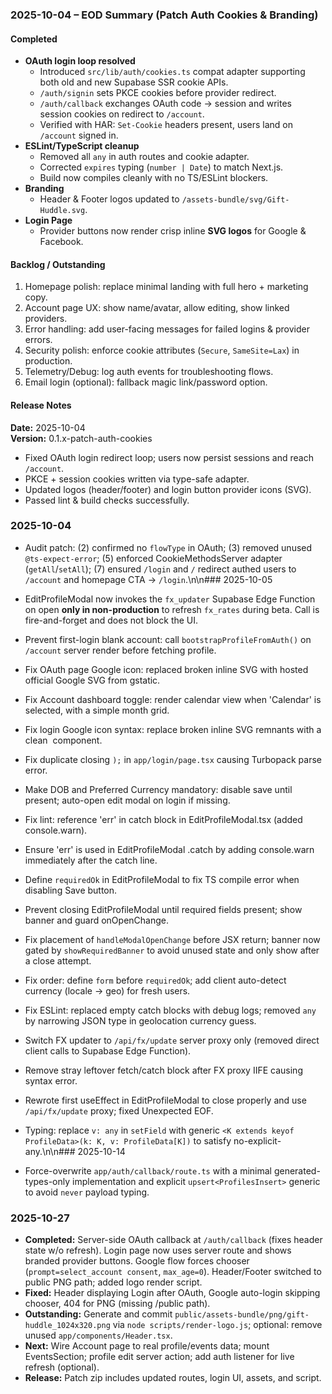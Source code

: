 ### 2025-10-04 – EOD Summary (Patch Auth Cookies & Branding)

#### Completed

- **OAuth login loop resolved**
  - Introduced `src/lib/auth/cookies.ts` compat adapter supporting both old and new Supabase SSR cookie APIs.
  - `/auth/signin` sets PKCE cookies before provider redirect.
  - `/auth/callback` exchanges OAuth code → session and writes session cookies on redirect to `/account`.
  - Verified with HAR: `Set-Cookie` headers present, users land on `/account` signed in.
- **ESLint/TypeScript cleanup**
  - Removed all `any` in auth routes and cookie adapter.
  - Corrected `expires` typing (`number | Date`) to match Next.js.
  - Build now compiles cleanly with no TS/ESLint blockers.
- **Branding**
  - Header & Footer logos updated to `/assets-bundle/svg/Gift-Huddle.svg`.
- **Login Page**
  - Provider buttons now render crisp inline **SVG logos** for Google & Facebook.

#### Backlog / Outstanding

1. Homepage polish: replace minimal landing with full hero + marketing copy.
2. Account page UX: show name/avatar, allow editing, show linked providers.
3. Error handling: add user-facing messages for failed logins & provider errors.
4. Security polish: enforce cookie attributes (`Secure`, `SameSite=Lax`) in production.
5. Telemetry/Debug: log auth events for troubleshooting flows.
6. Email login (optional): fallback magic link/password option.

#### Release Notes

**Date:** 2025-10-04  
**Version:** 0.1.x-patch-auth-cookies

- Fixed OAuth login redirect loop; users now persist sessions and reach `/account`.
- PKCE + session cookies written via type-safe adapter.
- Updated logos (header/footer) and login button provider icons (SVG).
- Passed lint & build checks successfully.

### 2025-10-04

- Audit patch: (2) confirmed no `flowType` in OAuth; (3) removed unused `@ts-expect-error`; (5) enforced CookieMethodsServer adapter (`getAll`/`setAll`); (7) ensured `/login` and `/` redirect authed users to `/account` and homepage CTA → `/login`.\n\n### 2025-10-05
- EditProfileModal now invokes the `fx_updater` Supabase Edge Function on open **only in non-production** to refresh `fx_rates` during beta. Call is fire-and-forget and does not block the UI.

- Prevent first-login blank account: call `bootstrapProfileFromAuth()` on `/account` server render before fetching profile.

- Fix OAuth page Google icon: replaced broken inline SVG with hosted official Google SVG from gstatic.

- Fix Account dashboard toggle: render calendar view when 'Calendar' is selected, with a simple month grid.

- Fix login Google icon syntax: replace broken inline SVG remnants with a clean <img> component.

- Fix duplicate closing `);` in `app/login/page.tsx` causing Turbopack parse error.

- Make DOB and Preferred Currency mandatory: disable save until present; auto-open edit modal on login if missing.

- Fix lint: reference 'err' in catch block in EditProfileModal.tsx (added console.warn).

- Ensure 'err' is used in EditProfileModal .catch by adding console.warn immediately after the catch line.

- Define `requiredOk` in EditProfileModal to fix TS compile error when disabling Save button.

- Prevent closing EditProfileModal until required fields present; show banner and guard onOpenChange.

- Fix placement of `handleModalOpenChange` before JSX return; banner now gated by `showRequiredBanner` to avoid unused state and only show after a close attempt.

- Fix order: define `form` before `requiredOk`; add client auto-detect currency (locale → geo) for fresh users.

- Fix ESLint: replaced empty catch blocks with debug logs; removed `any` by narrowing JSON type in geolocation currency guess.

- Switch FX updater to `/api/fx/update` server proxy only (removed direct client calls to Supabase Edge Function).

- Remove stray leftover fetch/catch block after FX proxy IIFE causing syntax error.

- Rewrote first useEffect in EditProfileModal to close properly and use `/api/fx/update` proxy; fixed Unexpected EOF.

- Typing: replace `v: any` in `setField` with generic `<K extends keyof ProfileData>(k: K, v: ProfileData[K])` to satisfy no-explicit-any.\n\n### 2025-10-14
- Force-overwrite `app/auth/callback/route.ts` with a minimal generated-types-only implementation and explicit `upsert<ProfilesInsert>` generic to avoid `never` payload typing.

### 2025-10-27

- **Completed:** Server-side OAuth callback at `/auth/callback` (fixes header state w/o refresh). Login page now uses server route and shows branded provider buttons. Google flow forces chooser (`prompt=select_account consent`, `max_age=0`). Header/Footer switched to public PNG path; added logo render script.
- **Fixed:** Header displaying Login after OAuth, Google auto-login skipping chooser, 404 for PNG (missing /public path).
- **Outstanding:** Generate and commit `public/assets-bundle/png/gift-huddle_1024x320.png` via `node scripts/render-logo.js`; optional: remove unused `app/components/Header.tsx`.
- **Next:** Wire Account page to real profile/events data; mount EventsSection; profile edit server action; add auth listener for live refresh (optional).
- **Release:** Patch zip includes updated routes, login UI, assets, and script.
